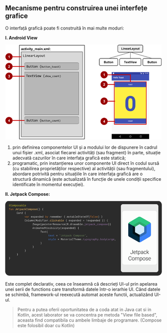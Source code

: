 ## Mecanisme pentru construirea unei interfețe grafice

O interfață grafică poate fi construită în mai multe moduri:


**I. Android View**

![](images/android_views.png)

1.  prin definirea componentelor UI și a modului lor de dispunere
    în cadrul unui fișier .xml, asociat fiecarei activități (sau
    fragment) în parte, situație adecvată cazurilor în care interfața
    grafică este statică;
2.  programatic, prin instanțierea unor componente UI
    direct în codul sursă (cu stabilirea proprietăților
    respective) al activității (sau fragmentului), abordare potrivită
    pentru situațiile în care interfața grafică are o structură dinamică
    (este actualizată în funcție de unele condiții specifice
    identificate în momentul execuției).

**II. Jetpack Compose:**

![](images/android_compose.png)

Este complet declarativ, ceea ce înseamnă că descrieți UI-ul prin apelarea
unei serii de functions care transformă datele într-o ierarhie UI. Când
datele se schimbă, framework-ul reexecută automat aceste functii,
actualizând UI-ul.

> Pentru a putea oferii oportunitatea de a coda atat in Java cat si in Kotlin,
acest laborator se va concentra pe metoda "View file based", aceasta find
compatibila cu ambele limbaje de programare. (Compose este folosibil doar cu
Kotlin) 

